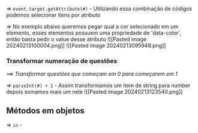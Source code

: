 => `event.target.getAttribute(#)` - Utilizando essa combinação de códigos podemos selecionar itens por atributo

=> No exemplo abaixo queremos pegar qual a cor selecionado em um elemento, esses elementos possuem uma propriedade de 'data-color', então basta pedir o value desse atributo
![[Pasted image 20240213100004.png]]
![[Pasted image 20240213095948.png]]


### Transformar numeração de questões
==> *Transformar questões que começam em 0 para começarem em 1*

=> `parseInt(#) + 1` - Assim transformamos um item de string para number depois somamos mais um nele
![[Pasted image 20240213123540.png]]


## Métodos em objetos
=> `in` - 